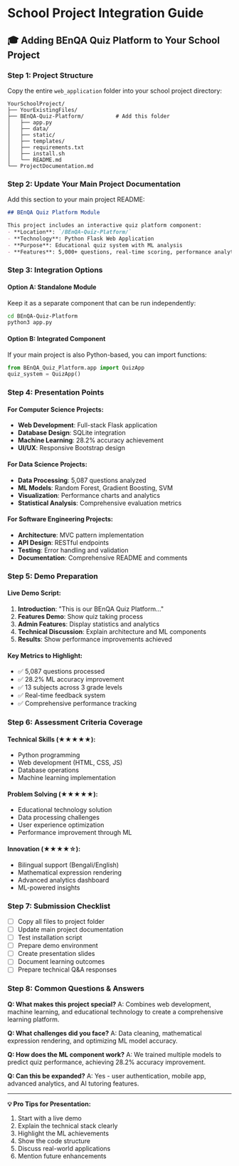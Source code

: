 # School Project Integration Guide

## 🎓 Adding BEnQA Quiz Platform to Your School Project

### Step 1: Project Structure
Copy the entire `web_application` folder into your school project directory:

```
YourSchoolProject/
├── YourExistingFiles/
├── BEnQA-Quiz-Platform/          # Add this folder
│   ├── app.py
│   ├── data/
│   ├── static/
│   ├── templates/
│   ├── requirements.txt
│   ├── install.sh
│   └── README.md
└── ProjectDocumentation.md
```

### Step 2: Update Your Main Project Documentation
Add this section to your main project README:

```markdown
## BEnQA Quiz Platform Module

This project includes an interactive quiz platform component:
- **Location**: `/BEnQA-Quiz-Platform/`
- **Technology**: Python Flask Web Application
- **Purpose**: Educational quiz system with ML analysis
- **Features**: 5,000+ questions, real-time scoring, performance analytics
```

### Step 3: Integration Options

#### Option A: Standalone Module
Keep it as a separate component that can be run independently:
```bash
cd BEnQA-Quiz-Platform
python3 app.py
```

#### Option B: Integrated Component
If your main project is also Python-based, you can import functions:
```python
from BEnQA_Quiz_Platform.app import QuizApp
quiz_system = QuizApp()
```

### Step 4: Presentation Points

#### For Computer Science Projects:
- **Web Development**: Full-stack Flask application
- **Database Design**: SQLite integration
- **Machine Learning**: 28.2% accuracy achievement
- **UI/UX**: Responsive Bootstrap design

#### For Data Science Projects:
- **Data Processing**: 5,087 questions analyzed
- **ML Models**: Random Forest, Gradient Boosting, SVM
- **Visualization**: Performance charts and analytics
- **Statistical Analysis**: Comprehensive evaluation metrics

#### For Software Engineering Projects:
- **Architecture**: MVC pattern implementation
- **API Design**: RESTful endpoints
- **Testing**: Error handling and validation
- **Documentation**: Comprehensive README and comments

### Step 5: Demo Preparation

#### Live Demo Script:
1. **Introduction**: "This is our BEnQA Quiz Platform..."
2. **Features Demo**: Show quiz taking process
3. **Admin Features**: Display statistics and analytics
4. **Technical Discussion**: Explain architecture and ML components
5. **Results**: Show performance improvements achieved

#### Key Metrics to Highlight:
- ✅ 5,087 questions processed
- ✅ 28.2% ML accuracy improvement
- ✅ 13 subjects across 3 grade levels
- ✅ Real-time feedback system
- ✅ Comprehensive performance tracking

### Step 6: Assessment Criteria Coverage

#### Technical Skills (★★★★★):
- Python programming
- Web development (HTML, CSS, JS)
- Database operations
- Machine learning implementation

#### Problem Solving (★★★★★):
- Educational technology solution
- Data processing challenges
- User experience optimization
- Performance improvement through ML

#### Innovation (★★★★☆):
- Bilingual support (Bengali/English)
- Mathematical expression rendering
- Advanced analytics dashboard
- ML-powered insights

### Step 7: Submission Checklist

- [ ] Copy all files to project folder
- [ ] Update main project documentation
- [ ] Test installation script
- [ ] Prepare demo environment
- [ ] Create presentation slides
- [ ] Document learning outcomes
- [ ] Prepare technical Q&A responses

### Step 8: Common Questions & Answers

**Q: What makes this project special?**
A: Combines web development, machine learning, and educational technology to create a comprehensive learning platform.

**Q: What challenges did you face?**
A: Data cleaning, mathematical expression rendering, and optimizing ML model accuracy.

**Q: How does the ML component work?**
A: We trained multiple models to predict quiz performance, achieving 28.2% accuracy improvement.

**Q: Can this be expanded?**
A: Yes - user authentication, mobile app, advanced analytics, and AI tutoring features.

---

**💡 Pro Tips for Presentation:**
1. Start with a live demo
2. Explain the technical stack clearly
3. Highlight the ML achievements
4. Show the code structure
5. Discuss real-world applications
6. Mention future enhancements
